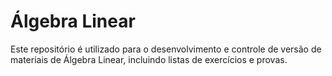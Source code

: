 # Álgebra Linear
Este repositório é utilizado para o desenvolvimento e controle de versão de materiais de Álgebra Linear, incluindo listas de exercícios e provas.
